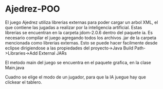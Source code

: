 # Ajedrez-POO
El juego Ajedrez utiliza librerias externas para poder cargar un arbol XML, el que contiene las jugadas a realizar por la inteligencia artificial.
Estas librerias se encuentran en la carpeta jdom-2.0.6 dentro del paquete ia.
Es necesario compilar el juego agregando todos los archivos .jar de la carpeta mencionada como librerias externas.
Esto se puede hacer facilmente desde eclipse dirigiendose a las propiedades del proyecto->Java Build Path->Libraries->Add External JARs

El metodo main del juego se encuentra en el paquete grafica, en la clase Main.java

Cuadno se elige el modo de un jugador, para que la IA juegue hay que clickear el tablero.